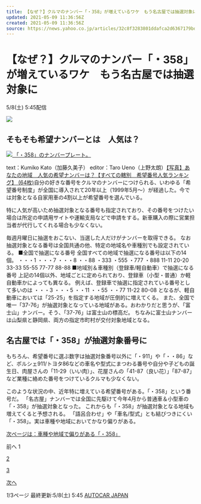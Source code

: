 ```yaml
---
title: 【なぜ？】クルマのナンバー「・358」が増えているワケ　もう名古屋では抽選対象に（AUTOCAR JAPAN）
updated: 2021-05-09 11:36:56Z
created: 2021-05-09 11:36:56Z
source: https://news.yahoo.co.jp/articles/32c8f3283801ddafca2d6367179bddffe1ac5e75
---
```


# 【なぜ？】クルマのナンバー「・358」が増えているワケ　もう名古屋では抽選対象に

5/8(土) 5:45配信

[![](https://s.yimg.jp/images/news/cobranding/autocar.png)](https://www.autocar.jp/)

## そもそも希望ナンバーとは　人気は？

[![](https://amd-pctr.c.yimg.jp/r/iwiz-amd/20210508-00672623-autocar-000-1-view.jpg?w=640&h=640&q=90&exp=10800&pri=l) 「・358」のナンバープレート。](https://news.yahoo.co.jp/articles/32c8f3283801ddafca2d6367179bddffe1ac5e75/images/000)

text：Kumiko Kato（加藤久美子） editor：Taro Ueno（上野太朗）[【写真】あなたの地域　人気の希望ナンバーは？【すべての轄別　希望番号人気ランキング】 (64枚)](https://www.autocar.jp/photo/post/672623)自分の好きな番号をクルマのナンバーにつけられる、いわゆる「希望番号制度」が全国に導入されて20年以上（1999年5月～）が経過した。今では対象となる自家用車の4割以上が希望番号を選んでいる。

特に人気が高いため抽選対象となる番号も指定されており、その番号をつけたい場合は所定の申請用サイトや運輸支局などで申請をする。新車購入の際に営業担当者が代行してくれる場合も少なくない。

毎週月曜日に抽選をおこない、当選した人だけがナンバーを取得できる。
なお抽選対象となる番号は全国共通の他、特定の地域名や車種別でも設定されている。
■全国で抽選になる番号
全国すべての地域で抽選になる番号は以下の14個。
・・・1 ・・・7 ・・・8 ・・88 ・333 ・555 ・777 ・888 11-11 20-20 33-33 55-55 77-77 88-88
■地域別＆車種別（登録車/軽自動車）で抽選になる番号
上記の14個以外、地域ごとに定められており、登録車（小型・普通）か軽自動車かによっても異なる。
例えば、登録車で抽選に指定されている番号として多いのは
・・・3 ・・・5 ・・11 ・・55 ・・77 11-22 80-08 となるが、軽自動車においては「25-25」を指定する地域が圧倒的に増えてくる。
また、全国で唯一「37-76」が抽選対象となっている地域がある。おわかりだと思うが、「富士山」ナンバー。そう、「37-76」は富士山の標高だ。
ちなみに富士山ナンバーは山梨県と静岡県、両方の指定市町村が交付対象地域となる。

## 名古屋では「・358」が抽選対象番号に

もちろん、希望番号に選ぶ数字は抽選対象番号以外に「・911」や「・・86」など、ポルシェ911/トヨタ86などの車名や型式にまつわる番号や自分や子どもの誕生日、肉屋さんの「11-29（いい肉）」、花屋さんの「41-87（良い花）」「87-87」など業種に絡めた番号をつけているクルマも少なくない。

このような状況の中、近年特に増えている希望番号がある。「・358」という番号だ。
「名古屋」ナンバーでは全国に先駆けて今年4月から普通車＆小型車の「・358」が抽選対象となった。
これからも「・358」が抽選対象となる地域も増えてくると予想される。
「語呂合わせ」や「車名/型式」とも結びつきにくい「・358」。実は車種や地域においてかなり偏りがある。

[次ページは：車種や地域で偏りがある「・358」](https://news.yahoo.co.jp/articles/32c8f3283801ddafca2d6367179bddffe1ac5e75?page=2)

前へ
1

[2](https://news.yahoo.co.jp/articles/32c8f3283801ddafca2d6367179bddffe1ac5e75?page=2)

[3](https://news.yahoo.co.jp/articles/32c8f3283801ddafca2d6367179bddffe1ac5e75?page=3)

[次へ](https://news.yahoo.co.jp/articles/32c8f3283801ddafca2d6367179bddffe1ac5e75?page=2)

*1*/3ページ
最終更新:5/8(土) 5:45
[AUTOCAR JAPAN](https://news.yahoo.co.jp/media/autocar)